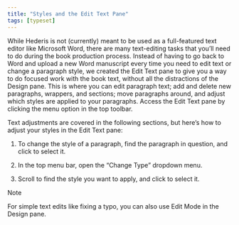 ```yaml
---
title: "Styles and the Edit Text Pane"
tags: [typeset]
---
```

 
<html><body><section data-type="chapter" class="hsecchapter" data-hederis-type="hsecchapter" id="edit-text-mode" data-pi-attrs="id: edit-text-mode; data-tags: typeset;" role="doc-chapter" data-tags="typeset" data-author-name=" " data-book-title=" " title="Styles and the Edit Text Pane"><p class="hblkp" data-hederis-type="hblkp" id="p7OZF04Q7">While Hederis is not (currently) meant to be used as a full-featured text editor like Microsoft Word, there are many text-editing tasks that you&#8217;ll need to do during the book production process. Instead of having to go back to Word and upload a new Word manuscript every time you need to edit text or change a paragraph style, we created the Edit Text pane to give you a way to do focused work with the book text, without all the distractions of the Design pane. This is where you can edit paragraph text; add and delete new paragraphs, wrappers, and sections; move paragraphs around, and adjust which styles are applied to your paragraphs. Access the Edit Text pane by clicking the menu option in the top toolbar.</p><p class="hblkp" data-hederis-type="hblkp" id="pY3e6WInc">Text adjustments are covered in the following sections, but here&#8217;s how to adjust your styles in the Edit Text pane:</p><ol class="hwprnumlist" data-hederis-type="hwprnumlist" id="pirAr42RM"><li class="hblkoli" data-hederis-type="hblkoli" id="liYXNFfVMP"><p class="hblkoli" data-hederis-type="hblklip" id="pJUTc9uBd">To change the style of a paragraph, find the paragraph in question, and click to select it.</p></li><li class="hblkoli" data-hederis-type="hblkoli" id="liPFP0QYlv"><p class="hblkoli" data-hederis-type="hblklip" id="pw6AUdPHC">In the top menu bar, open the &#8220;Change Type&#8221; dropdown menu.</p></li><li class="hblkoli" data-hederis-type="hblkoli" id="liz0FXQe6d"><p class="hblkoli" data-hederis-type="hblklip" id="paAQWh4va">Scroll to find the style you want to apply, and click to select it.</p></li></ol><aside class="hwprbox box" data-hederis-type="hwprbox" id="pta2rzp7Z" data-type="sidebar"><p class="hblktype" data-hederis-type="hblktype" id="pYVYGKmNF">Note</p><p class="hblkp" data-hederis-type="hblkp" id="pA1OqRcmQ">For simple text edits like fixing a typo, you can also use Edit Mode in the Design pane.</p></aside></section></body></html>
